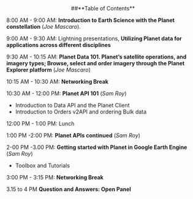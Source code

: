 <center>
##**Table of Contents**
</center>

8:00 AM  - 9:00 AM:  **Introduction to Earth Science with the Planet constellation** (*Joe Mascaro*).

9:00 AM - 9:30 AM: Lightning presentations, **Utilizing Planet data for applications across different disciplines**


9:30 AM - 10:15 AM: **Planet Data 101. Planet’s satellite operations, and imagery types; Browse, select and order imagery through the Planet Explorer platform** (*Joe Mascaro*)

10:15 AM - 10:30 AM: **Networking Break**

10:30 AM - 12:00 PM: **Planet API 101** (*Sam Roy*)

- Introduction to Data API and the Planet Client
- Introduction to Orders v2API and ordering Bulk data

12:00 PM - 1:00 PM: Lunch

1:00 PM -2:00 PM: **Planet APIs continued** (*Sam Roy*)

2-00 PM -3.00 PM: **Getting started with Planet in Google Earth Engine** (*Sam Roy*)

- Toolbox and Tutorials

3:00 PM - 3:15 PM: **Networking Break**

3.15 to 4 PM **Question and Answers: Open Panel**

